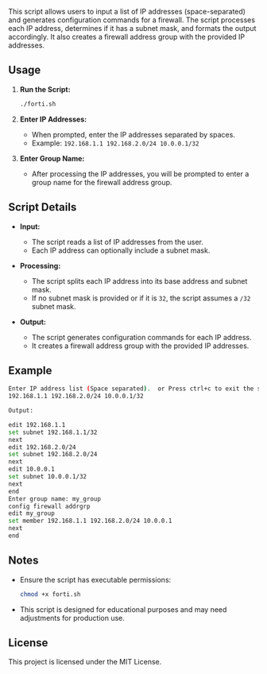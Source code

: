 

This script allows users to input a list of IP addresses (space-separated) and generates configuration commands for a firewall. The script processes each IP address, determines if it has a subnet mask, and formats the output accordingly. It also creates a firewall address group with the provided IP addresses.

## Usage

1. **Run the Script:**
   ```bash
   ./forti.sh
   ```

2. **Enter IP Addresses:**
   - When prompted, enter the IP addresses separated by spaces.
   - Example: `192.168.1.1 192.168.2.0/24 10.0.0.1/32`

3. **Enter Group Name:**
   - After processing the IP addresses, you will be prompted to enter a group name for the firewall address group.

## Script Details

- **Input:**
  - The script reads a list of IP addresses from the user.
  - Each IP address can optionally include a subnet mask.

- **Processing:**
  - The script splits each IP address into its base address and subnet mask.
  - If no subnet mask is provided or if it is `32`, the script assumes a `/32` subnet mask.

- **Output:**
  - The script generates configuration commands for each IP address.
  - It creates a firewall address group with the provided IP addresses.

## Example

```bash
Enter IP address list (Space separated).  or Press ctrl+c to exit the script
192.168.1.1 192.168.2.0/24 10.0.0.1/32

Output:

edit 192.168.1.1
set subnet 192.168.1.1/32
next
edit 192.168.2.0/24
set subnet 192.168.2.0/24
next
edit 10.0.0.1
set subnet 10.0.0.1/32
next
end
Enter group name: my_group
config firewall addrgrp
edit my_group
set member 192.168.1.1 192.168.2.0/24 10.0.0.1
next
end
```

## Notes

- Ensure the script has executable permissions:
  ```bash
  chmod +x forti.sh
  ```

- This script is designed for educational purposes and may need adjustments for production use.

## License

This project is licensed under the MIT License.


